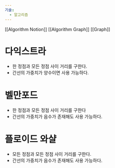 ```yaml
---
기술:
  - 알고리즘
---
```

[[Algorithm Notion]] [[Algorithm Graph]] [[Graph]]
# 다익스트라
- 한 정점과 모든 정점 사이 거리를 구한다.
- 간선의 가중치가 양수이면 사용 가능하다.
# 벨만포드
- 한 정점과 모든 정점 사이 거리를 구한다
- 간선의 가중치가 음수가 존재해도 사용 가능하다.
# 플로이드 와샬
- 모든 정점과 모든 정점 사이 거리를 구한다.
- 간선의 가중치가 음수가 존재해도 사용 가능하다.
